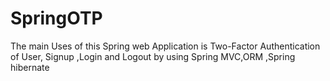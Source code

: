 # SpringOTP
The main Uses of  this Spring web Application is Two-Factor Authentication of User, Signup ,Login and Logout by using Spring MVC,ORM ,Spring hibernate
